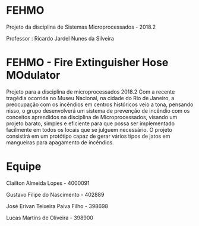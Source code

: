 # FEHMO
Projeto da disciplina de Sistemas Microprocessados - 2018.2

Professor : Ricardo Jardel Nunes da Silveira 

# FEHMO - Fire Extinguisher Hose MOdulator
Projeto para a disciplina de microprocessados 2018.2
Com a recente tragédia ocorrida no Museu Nacional, na cidade do Rio de Janeiro, a preocupação com os incêndios em centros históricos veio a tona, pensando nisso, o grupo desenvolverá um sistema de prevenção de incêndio com os conceitos aprendidos na disciplina de Microprocessados, visando um projeto barato, simples e eficiente para que possa ser implementado facilmente em todos os locais que se julguem necessário. O projeto consistirá em um protótipo capaz de gerar vários tipos de jatos em mangueiras para apagamento de incêndios.

# Equipe
Clailton Almeida Lopes - 4000091 

Gustavo Filipe do Nascimento - 402889

José Erivan Teixeira Paiva Filho - 398698

Lucas Martins de Oliveira - 398900
